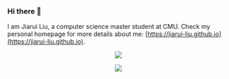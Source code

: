 ### Hi there 👋

I am Jiarui Liu, a computer science master student at CMU. Check my personal homepage for more details about me: [https://jiarui-liu.github.io](https://jiarui-liu.github.io).

<p align="center">
<img src="https://komarev.com/ghpvc/?username=jiarui-liu&color=blueviolet"/>
</p>

<p align="center">
<img src="http://github-readme-streak-stats.herokuapp.com?user=jiarui-liu&theme=tokyonight&hide_border=true&date_format=M%20j%5B%2C%20Y%5D"/>
</p>

<!-- [<div align=center>![GitHub stats](https://github-readme-stats.vercel.app/api?username=Jerry-Liu-dot&theme=aura_dark&hide=stars,issues&count_private=true&show_icons=true)](https://github.Jerry-Liu-dot) -->


<!-- [<div align=center>![Wakatime Stats](https://github-readme-stats.vercel.app/api/wakatime?username=Jerry_Liu_dot&theme=aura_dark&langs_count=5&layout=compact)](https://github.com/Jerry-Liu-dot) -->
  
<!-- ![](range=last_7_days) -->

<!--
**Jerry-Liu-dot/Jerry-Liu-dot** is a ✨ _special_ ✨ repository because its `README.md` (this file) appears on your GitHub profile.

Here are some ideas to get you started:

- 🔭 I’m currently working on ...
- 🌱 I’m currently learning ...
- 👯 I’m looking to collaborate on ...
- 🤔 I’m looking for help with ...
- 💬 Ask me about ...
- 📫 How to reach me: ...
- 😄 Pronouns: ...
- ⚡ Fun fact: ...
-->
